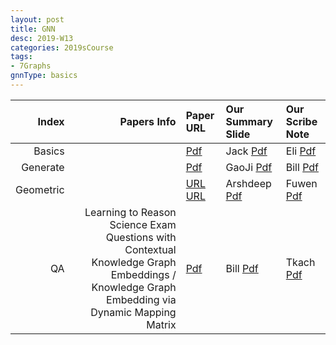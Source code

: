 ```yaml
---
layout: post
title: GNN   
desc: 2019-W13
categories: 2019sCourse
tags:
- 7Graphs
gnnType: basics
---
```



| Index | Papers Info | Paper URL| Our Summary Slide |Our Scribe Note |
| -----: | -------------------------------: | :----- | :----- | :----- | 
| Basics |   | [Pdf]() | Jack [Pdf]() | Eli [Pdf]() | 
|  Generate|      | [Pdf]() | GaoJi [Pdf]() | Bill [Pdf]() | 
| Geometric |    |  [URL](https://www.youtube.com/watch?v=LvmjbXZyoP0)  [URL](http://geometricdeeplearning.com/)   |  Arshdeep [Pdf]() | Fuwen [Pdf]() | 
|  QA | Learning to Reason Science Exam Questions with Contextual Knowledge Graph Embeddings / Knowledge Graph Embedding via Dynamic Mapping Matrix    | [Pdf]() | Bill [Pdf]() | Tkach [Pdf]() | 




